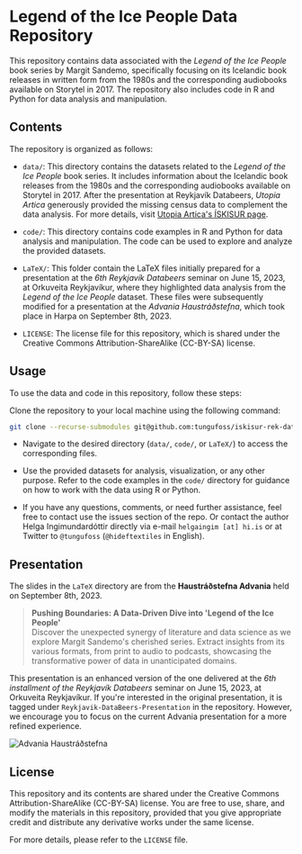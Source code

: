 # Legend of the Ice People Data Repository
This repository contains data associated with the *Legend of the Ice People* book series by Margit Sandemo, specifically focusing on its Icelandic book releases in written form from the 1980s and the corresponding audiobooks available on Storytel in 2017. The repository also includes code in R and Python for data analysis and manipulation.

## Contents
The repository is organized as follows:

* `data/`: This directory contains the datasets related to the *Legend of the Ice People* book series. It includes information about the Icelandic book releases from the 1980s and the corresponding audiobooks available on Storytel in 2017. After the presentation at Reykjavík Databeers, *Utopia Artica* generously provided the missing census data to complement the data analysis. For more details, visit [Utopia Artica's ÍSKISUR page](https://utopiaarctica.com/client/458c13177d11428f9b7c52ee10405655).

* `code/`: This directory contains code examples in R and Python for data analysis and manipulation. The code can be used to explore and analyze the provided datasets.

* `LaTeX/`: This folder contain the LaTeX files initially prepared for a presentation at the *6th Reykjavík Databeers* seminar on June 15, 2023, at Orkuveita Reykjavíkur, where they highlighted data analysis from the *Legend of the Ice People* dataset. These files were subsequently modified for a presentation at the *Advania Haustráðstefna*, which took place in Harpa on September 8th, 2023.

* `LICENSE`: The license file for this repository, which is shared under the Creative Commons Attribution-ShareAlike (CC-BY-SA) license.

## Usage
To use the data and code in this repository, follow these steps:

Clone the repository to your local machine using the following command:

``` bash
git clone --recurse-submodules git@github.com:tungufoss/iskisur-rek-data-beers.git
```
* Navigate to the desired directory (`data/`, `code/`, or `LaTeX/`) to access the corresponding files.

* Use the provided datasets for analysis, visualization, or any other purpose. Refer to the code examples in the 
`code/` directory for guidance on how to work with the data using R or Python.

* If you have any questions, comments, or need further assistance, feel free to contact use the issues section of 
  the repo. Or contact the author Helga Ingimundardóttir directly via e-mail `helgaingim [at] hi.is` or at Twitter 
  to `@tungufoss` (`@hideftextiles` in English).

## Presentation
The slides in the `LaTeX` directory are from the **Haustráðstefna Advania** held on September 8th, 2023. 

> **Pushing Boundaries: A Data-Driven Dive into 'Legend of the Ice People'**  
> Discover the unexpected synergy of literature and data science as we explore Margit Sandemo's cherished series. Extract insights from its various formats, from print to audio to podcasts, showcasing the transformative power of data in unanticipated domains.

This presentation is an enhanced version of the one delivered at the *6th installment of the Reykjavík Databeers* 
seminar on June 15, 2023, at Orkuveita Reykjavíkur. 
If you're interested in the original presentation, it is tagged under `Reykjavik-DataBeers-Presentation` in the repository. 
However, we encourage you to focus on the current Advania presentation for a more refined experience.

![Advania Haustráðstefna](figures/advania.jpg)

## License
This repository and its contents are shared under the Creative Commons Attribution-ShareAlike (CC-BY-SA) license. You are free to use, share, and modify the materials in this repository, provided that you give appropriate credit and distribute any derivative works under the same license.

For more details, please refer to the `LICENSE` file.
